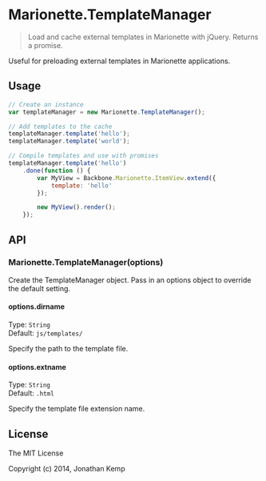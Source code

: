 # Marionette.TemplateManager

> Load and cache external templates in Marionette with jQuery. Returns a promise.

Useful for preloading external templates in Marionette applications.

## Usage

```js
// Create an instance
var templateManager = new Marionette.TemplateManager();

// Add templates to the cache
templateManager.template('hello');
templateManager.template('world');

// Compile templates and use with promises
templateManager.template('hello')
    .done(function () {
        var MyView = Backbone.Marionette.ItemView.extend({
            template: 'hello'
        });

        new MyView().render();
    });
```

## API

### Marionette.TemplateManager(options)

Create the TemplateManager object. Pass in an options object to override the default setting.

#### options.dirname

Type: `String`  
Default: `js/templates/`  

Specify the path to the template file.

#### options.extname

Type: `String`  
Default: `.html`  

Specify the template file extension name.

## License 

The MIT License

Copyright (c) 2014, Jonathan Kemp
